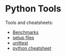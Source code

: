 # Python Tools

Tools and cheatsheets:

- [Benchmarks](benchmark)
- [setup files](setup)
- [unittest](unittest)
- [python cheatsheet](python.txt)
